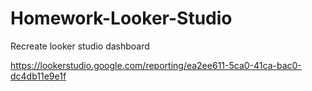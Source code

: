 # Homework-Looker-Studio

Recreate looker studio dashboard 

https://lookerstudio.google.com/reporting/ea2ee611-5ca0-41ca-bac0-dc4db11e9e1f 
